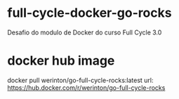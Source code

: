 # full-cycle-docker-go-rocks
Desafio do modulo de Docker do curso Full Cycle 3.0

# docker hub image
docker pull werinton/go-full-cycle-rocks:latest
url: https://hub.docker.com/r/werinton/go-full-cycle-rocks